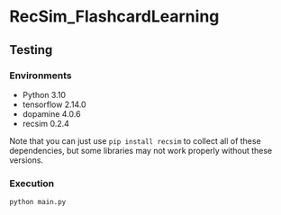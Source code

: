 # RecSim_FlashcardLearning
## Testing
### Environments
 - Python 3.10
 - tensorflow 2.14.0
 - dopamine 4.0.6
 - recsim 0.2.4

Note that you can just use `pip install recsim` to collect all of these dependencies, but some libraries may not work properly without these versions.

### Execution
`python main.py`
